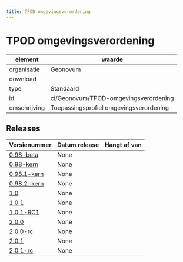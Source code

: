 ```yaml
---
title: TPOD omgevingsverordening
---
```

# TPOD omgevingsverordening

|element|waarde|
|-----|------|
| organisatie  |Geonovum|
| download  | [](<>)|
| type  |Standaard|
| id  |ci/Geonovum/TPOD-omgevingsverordening|
| omschrijving  |Toepassingsprofiel omgevingsverordening|

## Releases

|Versienummer|Datum release|Hangt af van
|-------|-------|-----|
| [0.98-beta](<https://github.com/Geonovum/TPOD/blob/master/TPOD Omgevingsverordening/TPOD Omgevingsverordening v0.98-beta.pdf>)|None||
| [0.98-kern](<https://github.com/Geonovum/TPOD/blob/master/TPOD Omgevingsverordening/TPOD Omgevingsverordening v0.98-kern.pdf>)|None||
| [0.98.1-kern](<https://github.com/Geonovum/TPOD/blob/master/TPOD Omgevingsverordening/TPOD Omgevingsverordening v0.98.1-kern.pdf>)|None||
| [0.98.2-kern](<https://github.com/Geonovum/TPOD/blob/master/TPOD Omgevingsverordening/TPOD Omgevingsverordening v0.98.2-kern.pdf>)|None||
| [1.0](<https://github.com/Geonovum/TPOD/blob/master/TPOD Omgevingsverordening/TPOD Omgevingsverordening v1.0.pdf>)|None||
| [1.0.1](<https://github.com/Geonovum/TPOD/blob/master/TPOD Omgevingsverordening/TPOD Omgevingsverordening v1.0.1.pdf>)|None||
| [1.0.1-RC1](<https://github.com/Geonovum/TPOD/blob/master/TPOD Omgevingsverordening/TPOD Omgevingsverordening v1.0.1-RC1.pdf>)|None||
| [2.0.0](<https://github.com/Geonovum/TPOD/blob/master/TPOD Omgevingsverordening/TPOD_Omgevingsverordening_v2.0.0.pdf>)|None||
| [2.0.0-rc](<https://github.com/Geonovum/TPOD/blob/master/TPOD Omgevingsverordening/TPOD_Omgevingsverordening_v2.0.0-rc.pdf>)|None||
| [2.0.1](<https://github.com/Geonovum/TPOD/blob/master/TPOD Omgevingsverordening/TPOD_omgevingsverordening_v2.0.1.pdf>)|None||
| [2.0.1-rc](<https://github.com/Geonovum/TPOD/blob/master/TPOD Omgevingsverordening/TPOD_Omgevingsverordening_v2.0.1-rc.pdf>)|None||

